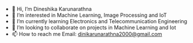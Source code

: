 - 👋 Hi, I’m Dineshika Karunarathna
- 👀 I’m interested in Machine Learning, Image Processing and IoT
- 🌱 I’m currently learning Electronics and Telecommunication Engineering
- 💞️ I’m looking to collaborate on projects in Machine Learning and Iot
- 📫 How to reach me Email: dinikarunarathna2000@gmail.com

<!---
DineshikaKarunarathna/DineshikaKarunarathna is a ✨ special ✨ repository because its `README.md` (this file) appears on your GitHub profile.
You can click the Preview link to take a look at your changes.
--->
